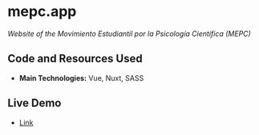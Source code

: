 # mepc.app

_Website of the Movimiento Estudiantil por la Psicología Científica (MEPC)_

## Code and Resources Used

- **Main Technologies:** Vue, Nuxt, SASS

## Live Demo

- [Link](https://mepc.app)
